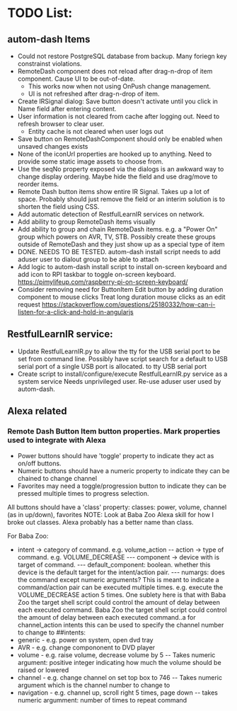 # TODO List:

## autom-dash Items
- Could not restore PostgreSQL database from backup. Many foriegn key constrainst violations.
- RemoteDash component does not reload after drag-n-drop of item component. Cause UI to be out-of-date.
  - This works now when not using OnPush change management.
  - UI is not refreshed after drag-n-drop of item.
- Create IRSignal dialog: Save button doesn't activate until you click in Name field after entering content.
- User information is not cleared from cache after logging out. Need to refresh browser to clear user.
  - Entity cache is not cleared when user logs out
- Save button on RemoteDashComponent should only be enabled when unsaved changes exists 
- None of the iconUrl properties are hooked up to anything. Need to provide some static image assets
  to choose from.
- Use the seqNo property exposed via the dialogs is an awkward way to change display ordering.
  Maybe hide the field and use drag/move to reorder items.
- Remote Dash button items show entire IR Signal. Takes up a lot of space. Probably should just remove
  the field or an interim solution is to shorten the field using CSS.
- Add automatic detection of RestfulLearnIR services on network.
- Add ability to group RemoteDash items visually
- Add ability to group and chain RemoteDash items. e.g. a "Power On" group which powers on
  AVR, TV, STB.
  Possibly create these groups outside of RemoteDash and they just show up as a special type of item
- DONE. NEEDS TO BE TESTED. autom-dash install script needs to add aduser user to dialout group to be able to attach
- Add logic to autom-dash install script to install on-screen keyboard and add icon to RPI taskbar to
  toggle on-screen keyboard.
  https://pimylifeup.com/raspberry-pi-on-screen-keyboard/
- Consider removing need for ButtonItem Edit button by adding duration component to mouse clicks
  Treat long duration mouse clicks as an edit request
  https://stackoverflow.com/questions/25180332/how-can-i-listen-for-a-click-and-hold-in-angularjs

## RestfulLearnIR service:
- Update RestfulLearnIR.py to allow the tty for the USB serial port to be set from command line.
  Possibly have script search for a default to USB serial port of a single USB port is allocated.
  to tty USB serial port
- Create script to install/configure/execute RestfulLearnIR.py service as a system service
  Needs unprivileged user. Re-use aduser user used by autom-dash.

## Alexa related
### Remote Dash Button Item button properties. Mark properties used to integrate with Alexa
- Power buttons should have 'toggle' property to indicate they act as on/off buttons.
- Numeric buttons should have a numeric property to indicate they can be chained to change channel
- Favorites may need a toggle/progression button to indicate they can be pressed multiple times to progress 
  selection.

All buttons should have a 'class' property:
classes: power, volume, channel (as in up/down), favorites
NOTE: Look at Baba Zoo Alexa skill for how I broke out classes. Alexa probably has a better name than class.

For Baba Zoo: 
- intent -> category of command. e.g. volume_action
-- action -> type of command. e.g. VOLUME_DECREASE
--- component -> device with is target of command.
--- default_component: boolean. whether this device is the default target for the intent/action pair.
--- numargs: does the command except numeric arguments? This is meant to indicate a command/action pair
             can be executed multiple times. e.g. execute the VOLUME_DECREASE action 5 times. One sublety here is that with Baba Zoo the target shell script could control the amount of delay between each executed command. Baba Zoo the target shell script could control the amount of delay between each executed command..a
             for channel_action intents this can be used to specify the channel number to change to
##intents:
- generic - e.g. power on system, open dvd tray
- AVR - e.g. change compononent to DVD player
- volume - e.g. raise volume, decrease volume by 5
-- Takes numeric argument: positive integer indicating how much the volume should be raised or lowered
- channel - e.g. change channel on set top box to 746
-- Takes numeric argument which is the channel number to change to
- navigation - e.g. channel up, scroll right 5 times, page down
-- takes numeric argumment: number of times to repeat command
